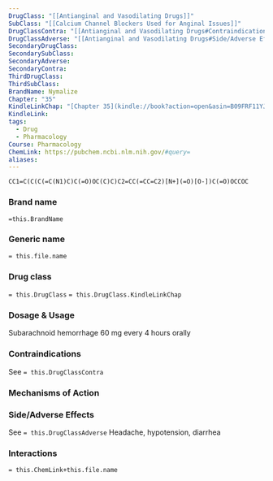 ```yaml
---
DrugClass: "[[Antianginal and Vasodilating Drugs]]"
SubClass: "[[Calcium Channel Blockers Used for Anginal Issues]]"
DrugClassContra: "[[Antianginal and Vasodilating Drugs#Contraindications]]"
DrugClassAdverse: "[[Antianginal and Vasodilating Drugs#Side/Adverse Effects]]"
SecondaryDrugClass: 
SecondarySubClass: 
SecondaryAdverse: 
SecondaryContra: 
ThirdDrugClass: 
ThirdSubClass: 
BrandName: Nymalize
Chapter: "35"
KindleLinkChap: "[Chapter 35](kindle://book?action=open&asin=B09FRF11YJ&location=19375)"
KindleLink: 
tags:
  - Drug
  - Pharmacology
Course: Pharmacology
ChemLink: https://pubchem.ncbi.nlm.nih.gov/#query=
aliases:
---
```

```smiles
CC1=C(C(C(=C(N1)C)C(=O)OC(C)C)C2=CC(=CC=C2)[N+](=O)[O-])C(=O)OCCOC
```

### Brand name
`=this.BrandName`

### Generic name
`= this.file.name`

### Drug class 
`= this.DrugClass`
	`= this.DrugClass.KindleLinkChap`

### Dosage & Usage
Subarachnoid hemorrhage
60 mg every 4 hours orally

### Contraindications
See `= this.DrugClassContra`

### Mechanisms of Action


### Side/Adverse Effects
See `= this.DrugClassAdverse`
Headache, hypotension, diarrhea

### Interactions

`= this.ChemLink+this.file.name`
